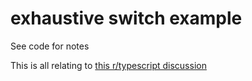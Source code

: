 # exhaustive switch example

See code for notes

This is all relating to [this r/typescript discussion](https://www.reddit.com/r/typescript/comments/1mvinj4/exhaustive_switch_expressions_in_typescript/)

